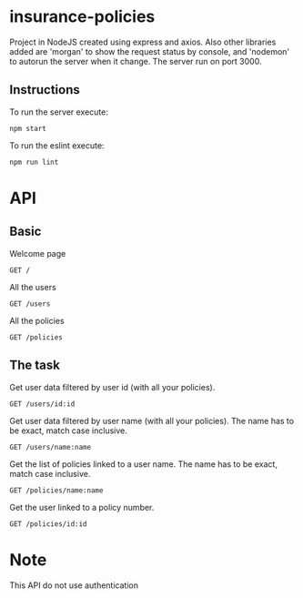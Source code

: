 # insurance-policies
Project in NodeJS created using express and axios. Also other libraries added are 'morgan' to show the request status by console, and 'nodemon' to autorun the server when it change. The server run on port 3000.

## Instructions
To run the server execute:
```
npm start
```

To run the eslint execute:
```
npm run lint
```

# API
## Basic
Welcome page
```
GET /
```

All the users
```
GET /users
```

All the policies
```
GET /policies
```

## The task
Get user data filtered by user id (with all your policies).
```
GET /users/id:id
```

Get user data filtered by user name (with all your policies). The name has to be exact, match case inclusive.
```
GET /users/name:name
```

Get the list of policies linked to a user name. The name has to be exact, match case inclusive.
```
GET /policies/name:name
```

Get the user linked to a policy number.
```
GET /policies/id:id
```

# Note
This API do not use authentication
